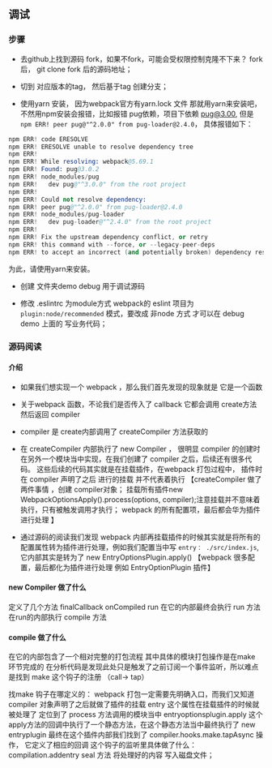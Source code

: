 ## 调试

### 步骤
- 去github上找到源码
fork，如果不fork，可能会受权限控制克隆不下来？
fork后，
git clone fork 后的源码地址；

- 切到 对应版本的tag，
然后基于tag 创建分支；

- 使用yarn 安装，
因为webpack官方有yarn.lock 文件
那就用yarn来安装吧，
不然用npm安装会报错，比如报错 pug依赖，项目下依赖 pug@3.00, 
但是 `npm ERR! peer pug@"^2.0.0" from pug-loader@2.4.0`， 具体报错如下：
```s
npm ERR! code ERESOLVE
npm ERR! ERESOLVE unable to resolve dependency tree
npm ERR!
npm ERR! While resolving: webpack@5.69.1
npm ERR! Found: pug@3.0.2
npm ERR! node_modules/pug
npm ERR!   dev pug@"^3.0.0" from the root project
npm ERR!
npm ERR! Could not resolve dependency:
npm ERR! peer pug@"^2.0.0" from pug-loader@2.4.0
npm ERR! node_modules/pug-loader
npm ERR!   dev pug-loader@"^2.4.0" from the root project
npm ERR!
npm ERR! Fix the upstream dependency conflict, or retry
npm ERR! this command with --force, or --legacy-peer-deps
npm ERR! to accept an incorrect (and potentially broken) dependency resolut
```
为此，请使用yarn来安装。

- 创建 文件夹demo debug 用于调试源码

- 修改 .eslintrc 为module方式
webpack的 eslint 项目为  `plugin:node/recommended` 模式，要改成 非node 方式 才可以在 debug demo 上面的 写业务代码；



### 源码阅读
#### 介绍
- 如果我们想实现一个 webpack ，那么我们首先发现的现象就是 它是一个函数
- 关于webpack 函数，不论我们是否传入了 callback 它都会调用 create方法 然后返回 compiler
- compiler 是 create内部调用了 createCompiler 方法获取的
- 在 createCompiler 内部执行了 new Compiler ， 很明显 compiler 的创建时在另外一个模块当中实现，在我们创建了 compiler 之后，后续还有很多代码。 这些后续的代码其实就是在挂载插件，在webpack 打包过程中， 插件时在 compiler 声明了之后 进行的挂载 并不代表着执行
【createCompiler 做了两件事情 ，创建 compiler对象； 挂载所有插件new WebpackOptionsApply().process(options, compiler);注意挂载并不意味着执行，只有被触发调用才执行；
webpack 的所有配置项，最后都会华为插件进行处理
】

- 通过源码的阅读我们发现 webpack 内部再挂载插件的时候其实就是将所有的配置属性转为插件进行处理，例如我们配置当中写 `entry： ./src/index.js`,它内部其实是转为了 new EntryOptionsPlugin.apply()
【webpack 很多配置，最后都化为插件进行处理 例如 EntryOptionPlugin 插件】

#### new Compiler 做了什么
定义了几个方法 finalCallback onCompiled run
在它的内部最终会执行 run 方法
在run的内部执行 compile 方法

#### compile 做了什么
在它的内部包含了一个相对完整的打包流程
其中具体的模块打包操作是在make 环节完成的
在分析代码是发现此处只是触发了之前订阅一个事件监听，所以难点是找到 make 这个钩子的注册 （call-> tap）

找make 钩子在哪定义的：
webpack 打包一定需要先明确入口，而我们又知道 compiler 对象声明了之后就做了插件的挂载
entry 这个属性在挂载插件的时候就被处理了
定位到了 process 方法调用的模块当中 entryoptionsplugin.apply
这个apply方法的回调中执行了一个静态方法，在这个静态方法当中最终执行了 new entryplugin 
最终在这个插件内部我们找到了 compiler.hooks.make.tapAsync 操作， 它定义了相应的回调
这个钩子的监听里具体做了什么： compilation.addentry
seal 方法 将处理好的内容 写入磁盘文件；


